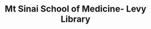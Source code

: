 ---
layout: repo
title: "Mt Sinai School of Medicine- Levy Library"
id: 21787
permalink: repos/21787/
---